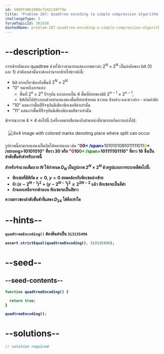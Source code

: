 ```yaml
---
id: 5900f48b1000cf542c50ff9e
title: 'Problem 287: Quadtree encoding (a simple compression algorithm)'
challengeType: 5
forumTopicId: 301938
dashedName: problem-287-quadtree-encoding-a-simple-compression-algorithm
---
```


# --description--

การเข้ารหัสแบบ quadtree ช่วยให้เราสามารถแสดงภาพขาวดำ $2^N×2^N$ เป็นลำดับของ bit (0 และ 1) ลำดับเหล่านั้นจะต้องอ่านจากซ้ายไปขวาดังนี้:

- bit แรกเกี่ยวข้องกับพื้นที่ $2^N×2^N$
- "0" หมายถึงการแบ่ง:
  - พื้นที่ $2^n×2^n$ ปัจจุบัน แบ่งออกเป็น 4 พื้นที่ย่อยของมิติ $2^{n - 1}×2^{n - 1}$,
  - bitถัดไปประกอบด้วยคำแสดงของพื้นที่ย่อยซ้ายบน ขวาบน ซ้ายล่าง และขวาล่าง - ตามลำดับ
- "10" แสดงว่าพื้นที่ปัจจุบันมีเพียงพิกเซลสีดำเท่านั้น
- "11" แสดงว่าพื้นที่ปัจจุบันมีเพียงพิกเซลสีขาวเท่านั้น

พิจารณาภาพ 4 × 4 ต่อไปนี้ (เครื่องหมายสีแสดงถึงตำแหน่งที่สามารถเกิดการแบ่งได้):

<img class="img-responsive center-block" alt="4x4 image with colored marks denoting place where split can occur" src="https://cdn.freecodecamp.org/curriculum/project-euler/quadtree-encoding-a-simple-compression-algorithm.gif" style="background-color: white; padding: 10px;">

รูปภาพนี้สามารถแสดงเป็นบิทได้หลายแบบ เช่น "<strong><span style="color: red">0</span></strong><strong><span style="color: blue">0< /span></strong>10101010<strong><span style="color: green">0</span></strong>1011111011<strong><span style="color: orange">0</span>< /strong>10101010" ที่ยาว 30 หรือ "<strong><span style="color: red">0</span></strong>10<strong><span style="color: green">0< /span></strong>101111101110" ที่ยาว 16 ซึ่งเป็นลำดับขั้นต่ำสำหรับภาพนี้

สำหรับจำนวนเต็มบวก $N$ ให้กำหนด $D_N$ เป็นรูปภาพ $2^N×2^N$ ด้วยรูปแบบการระบายสีต่อไปนี้:

- พิกเซลที่มีพิกัด $x = 0$, $y = 0$ สอดคล้องกับพิกเซลล่างซ้าย
- ถ้า ${(x - 2^{N - 1})}^2 + {(y - 2^{N - 1})}^2 ≤ 2^{2N - 2}$ แล้ว พิกเซลจะเป็นสีดำ
- ถ้านอกเหนือจากด้านบน พิกเซลจะเป็นสีขาว

ความยาวของลำดับขั้นต่ำที่แสดง $D_{24}$ ได้คือเท่าใด

# --hints--

`quadtreeEncoding()` ต้องคืนค่าเป็น `313135496`

```js
assert.strictEqual(quadtreeEncoding(), 313135496);
```

# --seed--

## --seed-contents--

```js
function quadtreeEncoding() {

  return true;
}

quadtreeEncoding();
```

# --solutions--

```js
// solution required
```
